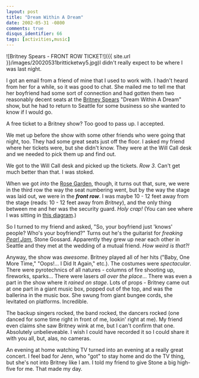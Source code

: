 ```yaml
---
layout: post
title: "Dream Within A Dream"
date: 2002-05-31 -0800
comments: true
disqus_identifier: 66
tags: [activities,music]
---
```

![Britney Spears - FRONT ROW
TICKET!]({{ site.url }}/images/20020531britticketwy5.jpg)I
didn't really expect to be where I was last night.

 I got an email from a friend of mine that I used to work with. I hadn't
heard from her for a while, so it was good to chat. She mailed me to
tell me that her boyfriend had some sort of connection and had gotten
them two reasonably decent seats at the [Britney
Spears](http://www.britneyspears.com/) "Dream Within A Dream" show, but
he had to return to Seattle for some business so she wanted to know if I
would go.

 A free ticket to a Britney show? Too good to pass up. I accepted.

 We met up before the show with some other friends who were going that
night, too. They had some great seats just off the floor. I asked my
friend where her tickets were, but she didn't know. They were at the
Will Call desk and we needed to pick them up and find out.

 We got to the Will Call desk and picked up the tickets. *Row 3*. Can't
get much better than that. I was stoked.

 When we got *into* the [Rose Garden](http://www.rosequarter.com),
though, it turns out that, sure, we were in the third row the way the
seat numbering went, but by the way the stage was laid out, we were in
the ***front row***. I was maybe 10 - 12 feet away from the stage
(reads: 10 - 12 feet away from *Britney*), and the only thing between me
and her was the security guard. *Holy crap!* (You can see where I was
sitting in [this diagram](http://sdrv.ms/14jY34K).)

 So I turned to my friend and asked, "So, your boyfriend just 'knows'
people? Who's your boyfriend?" Turns out he's the guitarist for
*freaking [Pearl Jam](http://www.sonymusic.com/artists/PearlJam/)*,
Stone Gossard. Apparently they grew up near each other in Seattle and
they met at the wedding of a mutual friend. *How weird is that?!*

 Anyway, the show was *awesome*. Britney played all of her hits ("Baby,
One More Time," "Oops!... I Did It Again," etc.). The costumes were
*spectacular*. There were pyrotechnics of all natures - columns of fire
shooting up, fireworks, sparks... There were lasers *all over the
place*... There was even a part in the show where it *rained on stage*.
Lots of props - Britney came out at one part in a giant music box,
popped out of the top, and was the ballerina in the music box. She swung
from giant bungee cords, she levitated on platforms. Incredible.

 The backup singers rocked, the band rocked, the dancers rocked (one
danced for some time right in front of me, lookin' right at me). My
friend even claims she saw Britney wink at me, but I can't confirm that
one. Absolutely unbelieveable. I wish I could have recorded it so I
could share it with you all, but, alas, no cameras.

 An evening at home watching TV turned into an evening at a really great
concert. I feel bad for Jenn, who "got" to stay home and do the TV
thing, but she's not into Britney like I am. I told my friend to give
Stone a big high-five for me. That made my day.
